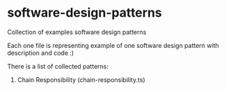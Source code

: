 # software-design-patterns
Collection of examples software design patterns

Each one file is representing example of one software design pattern with description and code :)

There is a list of collected patterns: 
1. Chain Responsibility (chain-responsibility.ts)
